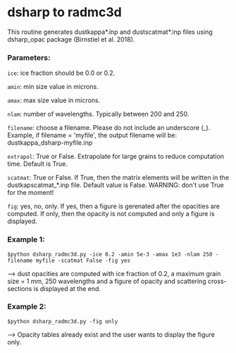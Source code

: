 # dsharp to radmc3d

This routine generates dustkappa*.inp and dustscatmat*.inp files using dsharp_opac package (Birnstiel et al. 2018).


### Parameters:
```ice```: ice fraction should be 0.0 or 0.2.

```amin```: min size value in microns.

```amax```: max size value in microns.

```nlam```: number of wavelengths. Typically between 200 and 250.

```filename```: choose a filename. Please do not include an underscore (_). Example, if filename = 'myfile', the output filename will be: dustkappa_dsharp-myfile.inp 

```extrapol```: True or False. Extrapolate for large grains to reduce computation time. Default is True.

```scatmat```: True or False. If True, then the matrix elements will be written in the dustkapscatmat_*.inp file. Default value is False. WARNING: don't use True for the moment!

```fig```: yes, no, only. If yes, then a figure is gerenated after the opacities are computed. If only, then the opacity is not computed and only a figure is displayed.

### Example 1:

```
$python dsharp_radmc3d.py -ice 0.2 -amin 5e-3 -amax 1e3 -nlam 250 -filename myfile -scatmat False -fig yes
``` 
--> dust opacities are computed with ice fraction of 0.2, a maximum grain size = 1 mm, 250 wavelengths and a figure of opacity and scattering cross-sections is displayed at the end.

### Example 2:

```
$python dsharp_radmc3d.py -fig only
``` 
--> Opacity tables already exist and the user wants to display the figure only.
